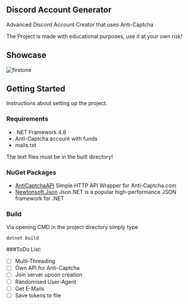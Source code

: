 ## Discord Account Generator
Advanced Discord Account Creator that uses Anti-Captcha

The Project is made with educational purposes, use it at your own risk!

## Showcase

![firstone](https://gyazo.com/cdb54c2870e43dd0c03ae9dd63565a99.gif)

## Getting Started

Instructions about setting up the project.

### Requirements

* .NET Framework 4.8
* Anti-Captcha account with funds
* mails.txt

The text files must be in the built directory!

### NuGet Packages

* [AntiCaptchaAPI](https://github.com/Zaczero/AntiCaptcha) Simple HTTP API Wrapper for Anti-Captcha.com
* [Newtonsoft.Json](https://www.nuget.org/packages/Newtonsoft.Json/) Json.NET is a popular high-performance JSON framework for .NET

### Build

Via opening CMD in the project directory simply type

```
dotnet build
```

###ToDo List:

- [ ] Multi-Threading
- [ ] Own API for Anti-Captcha
- [ ] Join server upoon creation
- [ ] Randomised User-Agent
- [ ] Get E-Mails
- [ ] Save tokens to file
